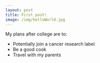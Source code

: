 ```yaml
---
layout: post
title: First post!
image: /img/helloWorld.jpg
---
```


My plans after college are to:
- Potentially join a cancer research label
- Be a good cook
- Travel with my parents
